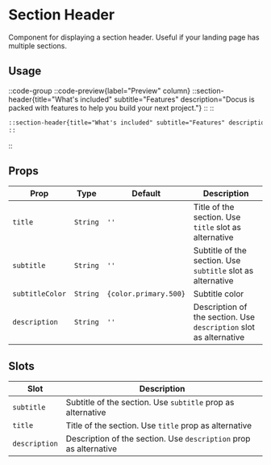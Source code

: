 # Section Header

Component for displaying a section header. Useful if your landing page has multiple sections.

## Usage

::code-group
  ::code-preview{label="Preview" column}
    ::section-header{title="What's included" subtitle="Features" description="Docus is packed with features to help you build your next project."}
    ::
  ::
  ```md [MDC]
  ::section-header{title="What's included" subtitle="Features" description="Docus is packed with features to help you build your next project."}
  ::
  ```
::

## Props

| Prop | Type | Default | Description |
|--|--|--|--|
| `title` | `String` | `''` | Title of the section. Use `title` slot as alternative |
| `subtitle` | `String` | `''` | Subtitle of the section. Use `subtitle` slot as alternative |
| `subtitleColor` | `String` | `{color.primary.500}` | Subtitle color |
| `description` | `String` | `''` | Description of the section. Use `description` slot as alternative |

## Slots

| Slot | Description |
|--|--|
| `subtitle` | Subtitle of the section. Use `subtitle` prop as alternative |
| `title` | Title of the section. Use `title` prop as alternative |
| `description` | Description of the section. Use `description` prop as alternative |

